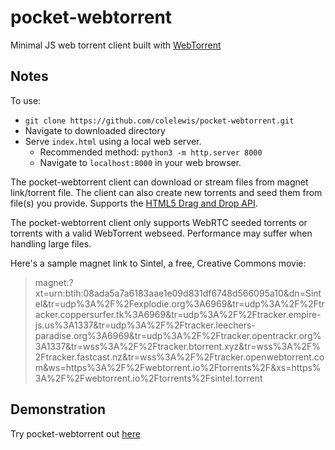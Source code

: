 # pocket-webtorrent

Minimal JS web torrent client built with [WebTorrent](webtorrent.io)

## Notes
To use:
* `git clone https://github.com/colelewis/pocket-webtorrent.git`
* Navigate to downloaded directory
* Serve `index.html` using a local web server.
  * Recommended method: `python3 -m http.server 8000`
  * Navigate to `localhost:8000` in your web browser.


The pocket-webtorrent client can download or stream files from magnet link/torrent file. The client can also create new torrents and seed them from file(s) you provide. Supports the [HTML5 Drag and Drop API](https://developer.mozilla.org/en-US/docs/Web/API/HTML_Drag_and_Drop_API). 

The pocket-webtorrent client only supports WebRTC seeded torrents or torrents with a valid WebTorrent webseed.
Performance may suffer when handling large files.

Here's a sample magnet link to Sintel, a free, Creative Commons movie:

> magnet:?xt=urn:btih:08ada5a7a6183aae1e09d831df6748d566095a10&dn=Sintel&tr=udp%3A%2F%2Fexplodie.org%3A6969&tr=udp%3A%2F%2Ftracker.coppersurfer.tk%3A6969&tr=udp%3A%2F%2Ftracker.empire-js.us%3A1337&tr=udp%3A%2F%2Ftracker.leechers-paradise.org%3A6969&tr=udp%3A%2F%2Ftracker.opentrackr.org%3A1337&tr=wss%3A%2F%2Ftracker.btorrent.xyz&tr=wss%3A%2F%2Ftracker.fastcast.nz&tr=wss%3A%2F%2Ftracker.openwebtorrent.com&ws=https%3A%2F%2Fwebtorrent.io%2Ftorrents%2F&xs=https%3A%2F%2Fwebtorrent.io%2Ftorrents%2Fsintel.torrent

## Demonstration

Try pocket-webtorrent out [here](https://menthol.cloud/pocket-webtorrent.html)

